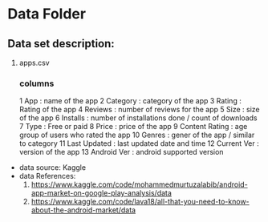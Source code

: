 # Data Folder

## Data set description:

1. apps.csv
   
   ### columns
   
   1   App             : name of the app
   2   Category        : category of the app
   3   Rating          : Rating of the app
   4   Reviews         : number of reviews for the app
   5   Size            : size of the app
   6   Installs        : number of installations done / count of downloads
   7   Type            : Free or paid
   8   Price           : price of the app
   9   Content Rating  : age group of users who rated the app
   10  Genres          : gener of the app / similar to category
   11  Last Updated    : last updated date and time
   12  Current Ver     : version of the app
   13  Android Ver     : android supported version

- data source: Kaggle
- data References: 
  1. https://www.kaggle.com/code/mohammedmurtuzalabib/android-app-market-on-google-play-analysis/data
  2. https://www.kaggle.com/code/lava18/all-that-you-need-to-know-about-the-android-market/data

